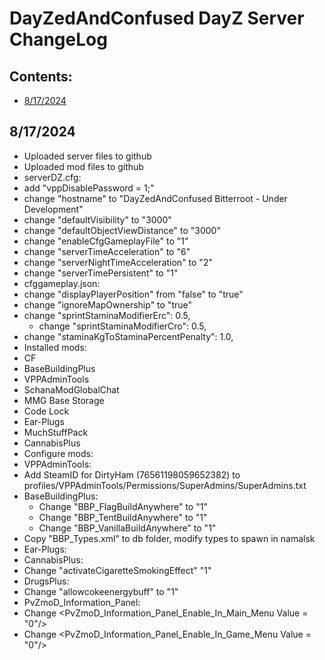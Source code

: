 <!-- ======================================== CHANGELOG.md Start ======================================== -->


<!-- ------------------------------ Intro Start ------------------------------ -->

# DayZedAndConfused DayZ Server ChangeLog

<!-- ------------------------------ Intro End ------------------------------ -->


<!-- ------------------------------ Overview Start ------------------------------ -->

## Contents:
- [8/17/2024](#8/17/2024)

<!-- ------------------------------ Overview End ------------------------------ -->


<!-- ------------------------------ ChangeLog Start ------------------------------ -->

<!-- ++++++++++++++++++++ 8/17/2024Start ++++++++++++++++++++ -->

## 8/17/2024

- Uploaded server files to github
- Uploaded mod files to github
- serverDZ.cfg:
 - add "vppDisablePassword = 1;"
 - change "hostname" to "DayZedAndConfused Bitterroot - Under Development"
 - change "defaultVisibility" to "3000"
 - change "defaultObjectViewDistance" to "3000"
 - change "enableCfgGameplayFile" to "1"
 - change "serverTimeAcceleration" to "6"
 - change "serverNightTimeAcceleration" to "2"
 - change "serverTimePersistent" to "1"
- cfggameplay.json:
 - change "displayPlayerPosition" from "false" to "true"
 - change "ignoreMapOwnership" to "true"
 - change "sprintStaminaModifierErc": 0.5,
	- change "sprintStaminaModifierCro": 0.5,
 - change "staminaKgToStaminaPercentPenalty": 1.0,
- Installed mods:
 - CF
 - BaseBuildingPlus
 - VPPAdminTools
 - SchanaModGlobalChat
 - MMG Base Storage
 - Code Lock
 - Ear-Plugs
 - MuchStuffPack
 - CannabisPlus
- Configure mods:
 - VPPAdminTools:
  - Add SteamID for DirtyHam (76561198059652382) to profiles/VPPAdminTools/Permissions/SuperAdmins/SuperAdmins.txt
 - BaseBuildingPlus:
   - Change "BBP_FlagBuildAnywhere" to "1"
   - Change "BBP_TentBuildAnywhere" to "1"
   - Change "BBP_VanillaBuildAnywhere" to "1"
  - Copy "BBP_Types.xml" to db folder, modify types to spawn in namalsk
 - Ear-Plugs:
 - CannabisPlus:
  - Change "activateCigaretteSmokingEffect" "1"
 - DrugsPlus:
  - Change "allowcokeenergybuff" to "1"
 - PvZmoD_Information_Panel:
  - Change         <PvZmoD_Information_Panel_Enable_In_Main_Menu	Value = "0"/>	<!-- [Integer 0 or 1] "0" only work AFTER the player have joined the server --> 
  - Change      <PvZmoD_Information_Panel_Enable_In_Game_Menu	Value = "0"/>
<!-- ++++++++++++++++++++ 8/17/2024 End ++++++++++++++++++++ -->


<!-- ------------------------------ChangeLog End ------------------------------ -->


<!-- ------------------------------ Outro Start ------------------------------ -->


<!-- ------------------------------ Outro End ------------------------------ -->


<!-- ======================================== CHANGELOG.md End ======================================== -->

